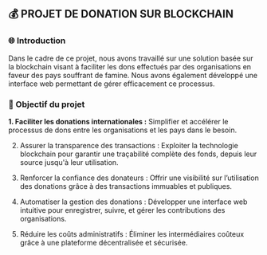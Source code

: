 ## :moneybag: PROJET DE DONATION SUR BLOCKCHAIN
### :globe_with_meridians: Introduction
<p>Dans le cadre de ce projet, nous avons travaillé sur une solution basée sur la blockchain visant à faciliter les dons effectués par des organisations en faveur des pays souffrant de famine. Nous avons également développé une interface web permettant de gérer efficacement ce processus.</p>

### :dart: Objectif du projet
<b>1. Faciliter les donations internationales :</b>
Simplifier et accélérer le processus de dons entre les organisations et les pays dans le besoin.

2. Assurer la transparence des transactions :
Exploiter la technologie blockchain pour garantir une traçabilité complète des fonds, depuis leur source jusqu'à leur utilisation.

3. Renforcer la confiance des donateurs :
Offrir une visibilité sur l’utilisation des donations grâce à des transactions immuables et publiques.

4. Automatiser la gestion des donations :
Développer une interface web intuitive pour enregistrer, suivre, et gérer les contributions des organisations.

5. Réduire les coûts administratifs :
Éliminer les intermédiaires coûteux grâce à une plateforme décentralisée et sécurisée.

